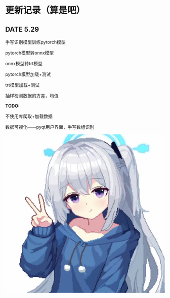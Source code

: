 # 更新记录（算是吧）

## DATE 5.29

手写识别模型训练pytorch模型

pytorch模型转onnx模型

onnx模型转trt模型

pytorch模型加载+测试

trt模型加载+测试

抽样检测数据的方差，均值



**TODO:**

不使用库爬取+加载数据

数据可视化——pyqt用户界面，手写数组识别

<img src="..\image\date5.29.jpg" alt="date5.29" style="zoom:50%;" />

